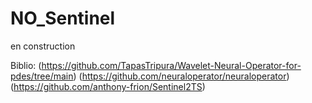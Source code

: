 # NO_Sentinel

en construction

Biblio:
(https://github.com/TapasTripura/Wavelet-Neural-Operator-for-pdes/tree/main)
(https://github.com/neuraloperator/neuraloperator)
(https://github.com/anthony-frion/Sentinel2TS)

